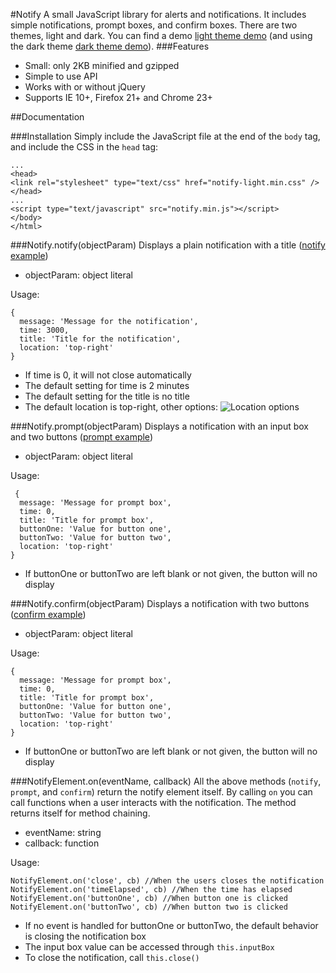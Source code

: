 #Notify
A small JavaScript library for alerts and notifications. It includes simple notifications, prompt boxes, and confirm boxes. There are two themes, light and dark. You can find a demo [light theme demo](http://jsbin.com/riyisa/1/) (and using the dark theme [dark theme demo](http://jsbin.com/yemigo/1/)).
###Features

 - Small: only 2KB minified and gzipped
 - Simple to use API
 - Works with or without jQuery
 - Supports IE 10+, Firefox 21+ and Chrome 23+

##Documentation

###Installation
Simply include the JavaScript file at the end of the `body` tag, and include the CSS	in the `head` tag:

    ...
    <head>
    <link rel="stylesheet" type="text/css" href="notify-light.min.css" />
    </head>
    ...
    <script type="text/javascript" src="notify.min.js"></script>
    </body>
    </html>

###Notify.notify(objectParam)
Displays a plain notification with a title ([notify example](http://jsbin.com/pejika/1/))

 - objectParam: object literal

Usage:

    {
      message: 'Message for the notification',
      time: 3000,
      title: 'Title for the notification',
      location: 'top-right'
    }
   

 - If time is 0, it will not close automatically
 - The default setting for time is 2 minutes
 - The default setting for the title is no title
 - The default location is top-right, other options:
![Location options](http://i.imgur.com/Ak6XFRK.png)
    
###Notify.prompt(objectParam)
Displays a notification with an input box and two buttons ([prompt example](http://jsbin.com/kekami/1/))

 - objectParam: object literal
 
Usage:

     {
      message: 'Message for prompt box',
      time: 0,
      title: 'Title for prompt box',
      buttonOne: 'Value for button one',
      buttonTwo: 'Value for button two',
      location: 'top-right'
    }
    

   - If buttonOne or buttonTwo are left blank or not given, the button will no display

###Notify.confirm(objectParam)
Displays a notification with two buttons ([confirm example](http://jsbin.com/gofere/1/))

 - objectParam: object literal
 
Usage: 

    {
      message: 'Message for prompt box',
      time: 0,
      title: 'Title for prompt box',
      buttonOne: 'Value for button one',
      buttonTwo: 'Value for button two',
      location: 'top-right'
    }
    

   - If buttonOne or buttonTwo are left blank or not given, the button will no display

###NotifyElement.on(eventName, callback)
All the above methods (`notify`, `prompt`, and `confirm`) return the notify element itself. By calling `on` you can call functions when a user interacts with the notification. The method returns itself for method chaining.

 - eventName: string
 - callback: function

Usage:

    NotifyElement.on('close', cb) //When the users closes the notification
    NotifyElement.on('timeElapsed', cb) //When the time has elapsed
    NotifyElement.on('buttonOne', cb) //When button one is clicked
    NotifyElement.on('buttonTwo', cb) //When button two is clicked
    

   - If no event is handled for buttonOne or buttonTwo, the default behavior is closing the notification box
   - The input box value can be accessed through `this.inputBox`
   - To close the notification, call `this.close()`

    

